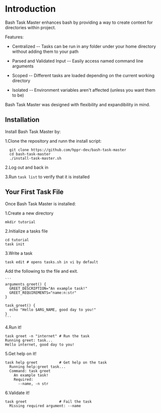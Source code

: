 # Introduction

Bash Task Master enhances bash by providing a way to create context for directories within project.

Features:

  - Centralized -- Tasks can be run in any folder under your home directory without adding them to your path

  - Parsed and Validated Input -- Easily access named command line arguments

  - Scoped -- Different tasks are loaded depending on the current working directory

  - Isolated -- Environment variables aren't affected (unless you want them to be)


Bash Task Master was designed with flexibility and expandibility in mind.


## Installation

Install Bash Task Master by:

1.Clone the repository and runn the install script:
```
  git clone https://github.com/hppr-dev/bash-task-master
  cd bash-task-master
  ./install-task-master.sh 
```
2.Log out and back in

3.Run `task list` to verify that it is installed

## Your First Task File

Once Bash Task Master is installed:

1.Create a new directory

```
mkdir tutorial
```

2.Initialize a tasks file

```
cd tutorial
task init
```

3.Write a task

```
task edit # opens tasks.sh in vi by default
```
    
Add the following to the file and exit.
    
    ```
    arguments_greet() {
      GREET_DESCRIPTION="An example task!"
      GREET_REQUIREMENTS="name:n:str"
    }
    
    task_greet() {
      echo "Hello $ARG_NAME, good day to you!"
    }
    ```

4.Run it!

```
task greet -n "internet" # Run the task
Running greet: task...
Hello internet, good day to you!
```

5.Get help on it!

```
task help greet          # Get help on the task
  Running help:greet task...
  Command: task greet
    An example task!
    Required:
      --name, -n str
```

6.Validate it!

```
task greet               # Fail the task
  Missing required argument: --name

```
